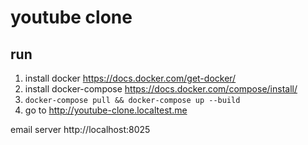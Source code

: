 # youtube clone

## run
1. install docker https://docs.docker.com/get-docker/
2. install docker-compose https://docs.docker.com/compose/install/
3. `docker-compose pull && docker-compose up --build`
4. go to http://youtube-clone.localtest.me

email server http://localhost:8025
